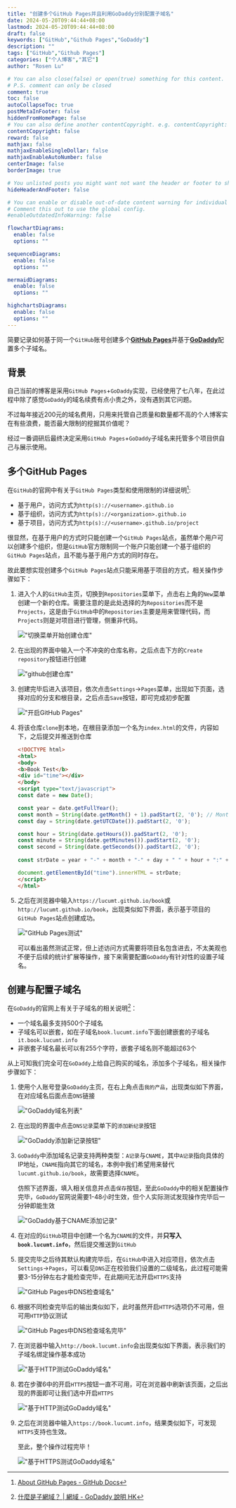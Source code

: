 ```yaml
---
title: "创建多个GitHub Pages并且利用GoDaddy分别配置子域名"
date: 2024-05-20T09:44:44+08:00
lastmod: 2024-05-20T09:44:44+08:00
draft: false
keywords: ["GitHub","Github Pages","GoDaddy"]
description: ""
tags: ["GitHub","Github Pages"]
categories: ["个人博客","其它"]
author: "Rosen Lu"

# You can also close(false) or open(true) something for this content.
# P.S. comment can only be closed
comment: true
toc: false
autoCollapseToc: true
postMetaInFooter: false
hiddenFromHomePage: false
# You can also define another contentCopyright. e.g. contentCopyright: "This is another copyright."
contentCopyright: false
reward: false
mathjax: false
mathjaxEnableSingleDollar: false
mathjaxEnableAutoNumber: false
centerImage: false
borderImage: true

# You unlisted posts you might want not want the header or footer to show
hideHeaderAndFooter: false

# You can enable or disable out-of-date content warning for individual post.
# Comment this out to use the global config.
#enableOutdatedInfoWarning: false

flowchartDiagrams:
  enable: false
  options: ""

sequenceDiagrams: 
  enable: false
  options: ""

mermaidDiagrams: 
  enable: false
  options: ""

highchartsDiagrams: 
  enable: false
  options: ""
---
```


简要记录如何基于同一个`GitHub`账号创建多个[**GitHub Pages**](https://pages.github.com/)并基于[**GoDaddy**](https://www.godaddy.com/)配置多个子域名。

<!--more-->

## 背景

自己当前的博客是采用`GitHub Pages`+`GoDaddy`实现，已经使用了七八年，在此过程中除了感觉`GoDaddy`的域名续费有点小贵之外，没有遇到其它问题。

不过每年接近200元的域名费用，只用来托管自己质量和数量都不高的个人博客实在有些浪费，能否最大限制的挖掘其价值呢？

经过一番调研后最终决定采用`GitHub Pages`+`GoDaddy`子域名来托管多个项目供自己与展示使用。

## 多个GitHub Pages

在`GitHub`的官网中有关于`GitHub Pages`类型和使用限制的详细说明[^1]:

* 基于用户，访问方式为`http(s)://<username>.github.io`
* 基于组织，访问方式为`http(s)://<organization>.github.io`
* 基于项目，访问方式为`http(s)://<username>.github.io/project`

很显然，在基于用户的方式时只能创建一个`GitHub Pages`站点，虽然单个用户可以创建多个组织，但是`GitHub`官方限制同一个账户只能创建一个基于组织的`GitHub Pages`站点，且不能与基于用户方式的同时存在。

故此要想实现创建多个`GitHub Pages`站点只能采用基于项目的方式，相关操作步骤如下：

1. 进入个人的`GitHub`主页，切换到`Repositories`菜单下，点击右上角的`New`菜单创建一个新的仓库。需要注意的是此处选择的为`Repositories`而不是`Projects`，这是由于`GitHub`中的`Repositories`主要是用来管理代码，而`Projects`则是对项目进行管理，侧重非代码。

   !["切换菜单开始创建仓库"](/blog_img/github/create-multiple-github-pages-and-config-godaddy-subdomain/github-switch-to-create-new-repository.png "切换菜单开始创建仓库") 

2. 在出现的界面中输入一个不冲突的仓库名称，之后点击下方的`Create repository`按钮进行创建

   !["github创建仓库"](/blog_img/github/create-multiple-github-pages-and-config-godaddy-subdomain/create-github-repository.png "github创建仓库") 

3. 创建完毕后进入该项目，依次点击`Settings`->`Pages`菜单，出现如下页面，选择对应的分支和根目录，之后点击`Save`按钮，即可完成初步配置

   !["开启GitHub Pages"](/blog_img/github/create-multiple-github-pages-and-config-godaddy-subdomain/enable-github-pages.png "开启GitHub Pages") 

4. 将该仓库`clone`到本地，在根目录添加一个名为`index.html`的文件，内容如下，之后提交并推送到仓库

   ```html
   <!DOCTYPE html>
   <html>
   <body>
   <b>Book Test</b> 
   <div id="time"></div>
   </body>
   <script type="text/javascript">
   const date = new Date();
   
   const year = date.getFullYear();
   const month = String(date.getMonth() + 1).padStart(2, '0'); // Month is 0-based
   const day = String(date.getUTCDate()).padStart(2, '0');
   
   const hour = String(date.getHours()).padStart(2, '0');
   const minute = String(date.getMinutes()).padStart(2, '0');
   const second = String(date.getSeconds()).padStart(2, '0');
           
   const strDate = year + "-" + month + "-" + day + " " + hour + ":" + minute + ":" + second;
   
   document.getElementById("time").innerHTML = strDate;
   </script>
   </html>
   ```

5. 之后在浏览器中输入`https://lucumt.github.io/book`或`http://lucumt.github.io/book`，出现类似如下界面，表示基于项目的`GitHub Pages`站点创建成功。

   !["GitHub Pages测试"](/blog_img/github/create-multiple-github-pages-and-config-godaddy-subdomain/github-pages-test.png "GitHub Pages测试") 

   可以看出虽然测试正常，但上述访问方式需要将项目名包含进去，不太美观也不便于后续的统计扩展等操作，接下来需要配置`GoDaddy`有针对性的设置子域名。

## 创建与配置子域名

在`GoDaddy`的官网上有关于子域名的相关说明[^2]：

* 一个域名最多支持500个子域名
* 子域名可以嵌套，如在子域名`book.lucumt.info`下面创建嵌套的子域名`it.book.lucumt.info`
* 非嵌套子域名最长可以有255个字符，嵌套子域名则不能超过63个

从上可知我们完全可在`GoDaddy`上给自己购买的域名，添加多个子域名，相关操作步骤如下：

1. 使用个人账号登录`GoDaddy`主页，在右上角点击`我的产品`，出现类似如下界面，在对应域名后面点击`DNS`链接

   !["GoDaddy域名列表"](/blog_img/github/create-multiple-github-pages-and-config-godaddy-subdomain/godaddy-product-list-page.png "GoDaddy域名列表") 

2. 在出现的界面中点击`DNS记录`菜单下的`添加新纪录`按钮

   !["GoDaddy添加新记录按钮"](/blog_img/github/create-multiple-github-pages-and-config-godaddy-subdomain/godaddy-add-records-button.png "GoDaddy添加新记录按钮") 

3. `GoDaddy`中添加域名记录支持两种类型：`A记录`与`CNAME`，其中`A记录`指向具体的IP地址，`CNAME`指向其它的域名，本例中我们希望用来替代`lucumt.github.io/book`，故需要选择`CNAME`。

   仿照下述界面，填入相关信息并点击`保存`按钮，至此`GoDaddy`中的相关配置操作完毕，`GoDaddy`官网说需要1-48小时生效，但个人实际测试发现操作完毕后一分钟即能生效

   !["GoDaddy基于CNAME添加记录"](/blog_img/github/create-multiple-github-pages-and-config-godaddy-subdomain/godaddy-add-cname-record.png "GoDaddy基于CNAME添加记录") 

4. 在对应的`GitHub`项目中创建一个名为`CNAME`的文件，并**只写入`book.lucumt.info`**，然后提交推送到`GitHub`

5. 提交完毕之后待其默认构建完毕后，在`GitHub`中进入对应项目，依次点击`Settings`->`Pages`，可以看见`DNS`正在校验我们设置的二级域名，此过程可能需要3-15分钟左右才能检查完毕，在此期间无法开启`HTTPS`支持

   !["GitHub Pages中DNS检查域名"](/blog_img/github/create-multiple-github-pages-and-config-godaddy-subdomain/github-pages-dns-check-in-progress.png "GitHub Pages中DNS检查域名") 

6. 根据不同检查完毕后的输出类似如下，此时虽然开启`HTTPS`选项仍不可用，但可用`HTTP`协议测试

   !["GitHub Pages中DNS检查域名完毕"](/blog_img/github/create-multiple-github-pages-and-config-godaddy-subdomain/github-pages-dns-check-finished.png "GitHub Pages中DNS检查域名完毕") 

7. 在浏览器中输入`http://book.lucumt.info`会出现类似如下界面，表示我们的子域名绑定操作基本成功

   !["基于HTTP测试GoDaddy域名"](/blog_img/github/create-multiple-github-pages-and-config-godaddy-subdomain/github-pages-godaddy-http-test.png "基于HTTP测试GoDaddy域名") 

8. 若在步骤6中的开启`HTTPS`按钮一直不可用，可在浏览器中刷新该页面，之后出现的界面即可让我们选中开启`HTTPS`

   !["基于HTTP测试GoDaddy域名"](/blog_img/github/create-multiple-github-pages-and-config-godaddy-subdomain/github-pages-enable-https.png "基于HTTP测试GoDaddy域名") 

9. 之后在浏览器中输入`https://book.lucumt.info`，结果类似如下，可发现`HTTPS`支持也生效。

   至此，整个操作过程完毕！

   !["基于HTTPS测试GoDaddy域名"](/blog_img/github/create-multiple-github-pages-and-config-godaddy-subdomain/github-pages-godaddy-https-test.png "基于HTTPS测试GoDaddy域名") 

[^1]: [About GitHub Pages - GitHub Docs](https://docs.github.com/en/pages/getting-started-with-github-pages/about-github-pages#types-of-github-pages-sites)
[^2]: [什麼是子網域？ | 網域 - GoDaddy 說明 HK](https://hk.godaddy.com/help/what-is-a-subdomain-296)
